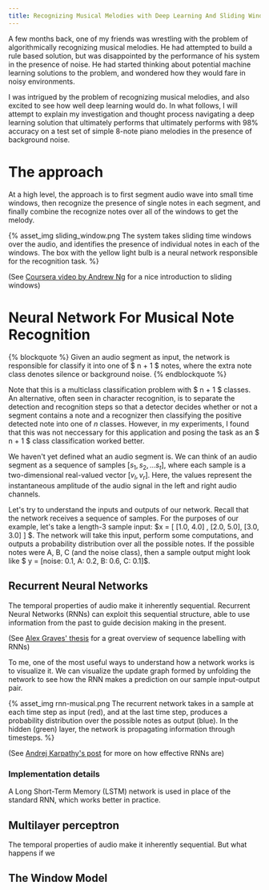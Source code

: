 ```yaml
---
title: Recognizing Musical Melodies with Deep Learning And Sliding Windows
---
```


A few months back, one of my friends was wrestling with the problem of algorithmically recognizing musical melodies. He had attempted to build a rule based solution, but was disappointed by the performance of his system in the presence of noise. He had started thinking about potential machine learning solutions to the problem, and wondered how they would fare in noisy environments.

I was intrigued by the problem of recognizing musical melodies, and also excited to see how well deep learning would do. In what follows, I will attempt to explain my investigation and thought process navigating a deep learning solution that ultimately performs that ultimately performs with 98% accuracy on a test set of simple 8-note piano melodies in the presence of background noise.

# The approach
At a high level, the approach is to first segment audio wave into small time windows, then recognize the presence of single notes in each segment, and finally combine the recognize notes over all of the windows to get the melody.

{% asset_img sliding_window.png The system takes sliding time windows over the audio, and identifies the presence of individual notes in each of the windows. The box with the yellow light bulb is a neural network responsible for the recognition task. %}

(See [Coursera video by Andrew Ng](https://www.coursera.org/learn/machine-learning/lecture/bQhq3/sliding-windows) for a nice introduction to sliding windows)

# Neural Network For Musical Note Recognition

{% blockquote %}
Given an audio segment as input, the network is responsible for classify it into one of $ n + 1 $ notes, where the extra note class denotes silence or background noise.
{% endblockquote %}

Note that this is a multiclass classification problem with $ n + 1 $ classes. An alternative, often seen in character recognition, is to separate the detection and recognition steps so that a detector decides whether or not a segment contains a note and a recognizer then classifying the positive detected note into one of $n$ classes. However, in my experiments, I found that this was not neccessary for this application and posing the task as an $ n + 1 $ class classification worked better.

We haven't yet defined what an audio segment is. We can think of an audio segment as a sequence of samples $[s_1, s_2, ... s_t]$, where each sample is a two-dimensional real-valued vector $[ v_l , v_r ]$. Here, the values represent the instantaneous amplitude of the audio signal in the left and right audio channels.

Let's try to understand the inputs and outputs of our network. Recall that the network receives a sequence of samples. For the purposes of our example, let's take a length-3 sample input: $x = [ [1.0, 4.0] , [2.0, 5.0], [3.0, 3.0] ] $. The network will take this input, perform some computations, and outputs a probability distribution over all the possible notes. If the possible notes were A, B, C (and the noise class), then a sample output might look like $ y = [noise: 0.1, A: 0.2, B: 0.6, C: 0.1]$.

## Recurrent Neural Networks
The temporal properties of audio make it inherently sequential. Recurrent Neural Networks (RNNs) can exploit this sequential structure, able to use information from the past to guide decision making in the present. 

(See [Alex Graves' thesis](https://www.cs.toronto.edu/~graves/preprint.pdf) for a great overview of sequence labelling with RNNs)

To me, one of the most useful ways to understand how a network works is to visualize it. We can visualize the update graph formed by unfolding the network to see how the RNN makes a prediction on our sample input-output pair.

{% asset_img rnn-musical.png The recurrent network takes in a sample at each time step as input (red), and at the last time step, produces a probability distribution over the possible notes as output (blue). In the hidden (green) layer, the network is propagating information through timesteps. %}

(See [Andrej Karpathy's post](http://karpathy.github.io/2015/05/21/rnn-effectiveness/) for more on how effective RNNs are)

### Implementation details
A Long Short-Term Memory (LSTM) network is used in place of the standard RNN, which works better in practice.

## Multilayer perceptron
The temporal properties of audio make it inherently sequential. But what happens if we 

## The Window Model

